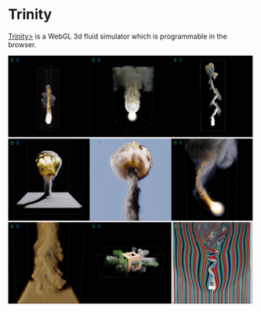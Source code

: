 
# Trinity

<a href="https://portsmouth.github.io/trinity">Trinity></a> is a WebGL 3d fluid simulator which is programmable in the browser.

<a><img src="./thumbs/Basic-plume.png" width="33%"/></a><a><img src="./thumbs/Plume-sphere.png" width="33%"/></a><a><img src="./thumbs/Plume-walls.png" width="33%"/></a>
<a><img src="./thumbs/nuke.png" width="33%"/></a><a><img src="./thumbs/nuke-II.png" width="33%"/></a><a><img src="./thumbs/fireball.png" width="33%"/></a>
<a><img src="./thumbs/dust-devil.png" width="33%"/></a><a><img src="./thumbs/Dye-collision.png" width="33%"/></a><a><img src="./thumbs/vortex-street.png" width="33%"/></a>


